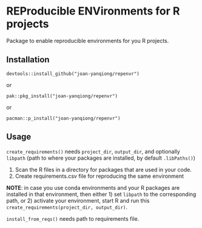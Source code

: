 # REProducible ENVironments for R projects
Package to enable reproducible environments for you R projects. 

## Installation

`devtools::install_github("joan-yanqiong/repenvr")`

or 

`pak::pkg_install("joan-yanqiong/repenvr")`

or 

`pacman::p_install("joan-yanqiong/repenvr")`

## Usage

`create_requirements()` needs `project_dir`, `output_dir`, and optionally `libpath` (path to where your packages are installed, by default `.libPaths()`) 
1. Scan the R files in a directory for packages that are used in your code.
2. Create requirements.csv file for reproducing the same environment

**NOTE**: in case you use conda environments and your R packages are installed in that environment, then either 1) set `libpath` to the corresponding path, or 2) activate your environment, start R and run this `create_requirements(project_dir, output_dir)`.

`install_from_reqs()` needs path to requirements file.
